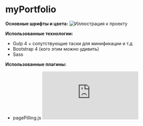 # myPortfolio
<b>Основные шрифты и цвета:</b>
![Иллюстрация к проекту](https://github.com/sudondie/images/raw/master/PortfolioColors.PNG)

<b>Использованные технологии:</b>
 - Gulp 4 + сопутствующие таски для минификации и т.д
 - Bootstrap 4 (кого этим можно удивить)
 - Sass
 
 <b>Использованные плагины:</b>
 - pagePilling.js ![link](https://github.com/alvarotrigo/pagePiling.js#pagepilingjs)

